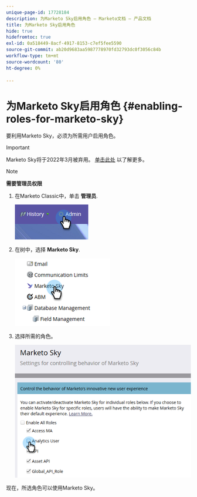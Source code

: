```yaml
---
unique-page-id: 17728184
description: 为Marketo Sky启用角色 — Marketo文档 — 产品文档
title: 为Marketo Sky启用角色
hide: true
hidefromtoc: true
exl-id: 0a518449-8acf-4917-8153-c7ef5fee5590
source-git-commit: ab20d9683aa5987778970fd32793dc0f3056c84b
workflow-type: tm+mt
source-wordcount: '80'
ht-degree: 0%

---
```


# 为Marketo Sky启用角色 {#enabling-roles-for-marketo-sky}

要利用Marketo Sky，必须为所需用户启用角色。

>[!IMPORTANT]
>
>Marketo Sky将于2022年3月被弃用。 [单击此处](https://nation.marketo.com/t5/the-next-generation-experience/marketo-sky-deprecation-notice/ba-p/320115#M33) 以了解更多。

>[!NOTE]
>
>**需要管理员权限**

1. 在Marketo Classic中，单击 **管理员**.

   ![](assets/enabling-roles-for-marketo-sky-1.png)

1. 在树中，选择 **Marketo Sky**.

   ![](assets/enabling-roles-for-marketo-sky-2.png)

1. 选择所需的角色。

   ![](assets/enabling-roles-for-marketo-sky-3.png)

现在，所选角色可以使用Marketo Sky。
